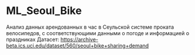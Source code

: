# ML_Seoul_Bike
Анализ данных  арендованных в час в Сеульской системе проката велосипедов, с соответствующими данными о погоде и информацией о праздниках
Датасет: https://archive-beta.ics.uci.edu/dataset/560/seoul+bike+sharing+demand
